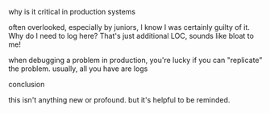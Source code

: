 why is it critical in production systems

often overlooked, especially by juniors, I know I was certainly guilty of it.
Why do I need to log here? That's just additional LOC, sounds like bloat to me!

when debugging a problem in production, you're lucky if you can "replicate"
the problem. usually, all you have are logs

conclusion

this isn't anything new or profound. but it's helpful to be reminded.
